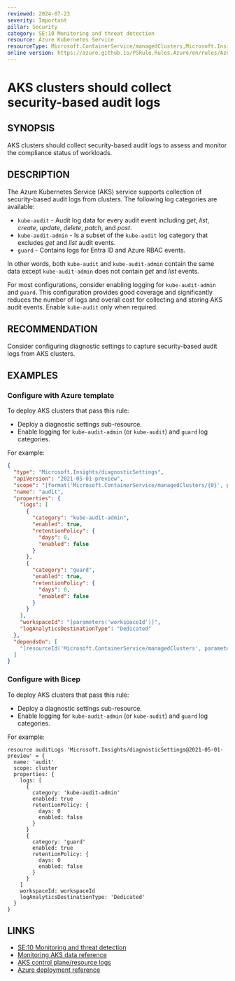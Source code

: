 ```yaml
---
reviewed: 2024-07-23
severity: Important
pillar: Security
category: SE:10 Monitoring and threat detection
resource: Azure Kubernetes Service
resourceType: Microsoft.ContainerService/managedClusters,Microsoft.Insights/diagnosticSettings
online version: https://azure.github.io/PSRule.Rules.Azure/en/rules/Azure.AKS.AuditLogs/
---
```


# AKS clusters should collect security-based audit logs

## SYNOPSIS

AKS clusters should collect security-based audit logs to assess and monitor the compliance status of workloads.

## DESCRIPTION

The Azure Kubernetes Service (AKS) service supports collection of security-based audit logs from clusters.
The following log categories are available:

- `kube-audit` - Audit log data for every audit event including _get_, _list_, _create_, _update_, _delete_, _patch_, and _post_.
- `kube-audit-admin` - Is a subset of the `kube-audit` log category that excludes _get_ and _list_ audit events.
- `guard` - Contains logs for Entra ID and Azure RBAC events.

In other words, both `kube-audit` and `kube-audit-admin` contain the same data except `kube-audit-admin` does not contain _get_ and _list_ events.

For most configurations, consider enabling logging for `kube-audit-admin` and `guard`.
This configuration provides good coverage and significantly reduces the number of logs and overall cost for collecting and storing AKS audit events.
Enable `kube-audit` only when required.

## RECOMMENDATION

Consider configuring diagnostic settings to capture security-based audit logs from AKS clusters.

## EXAMPLES

### Configure with Azure template

To deploy AKS clusters that pass this rule:

- Deploy a diagnostic settings sub-resource.
- Enable logging for `kube-audit-admin` (or `kube-audit`) and `guard` log categories.

For example:

```json
{
  "type": "Microsoft.Insights/diagnosticSettings",
  "apiVersion": "2021-05-01-preview",
  "scope": "[format('Microsoft.ContainerService/managedClusters/{0}', parameters('name'))]",
  "name": "audit",
  "properties": {
    "logs": [
      {
        "category": "kube-audit-admin",
        "enabled": true,
        "retentionPolicy": {
          "days": 0,
          "enabled": false
        }
      },
      {
        "category": "guard",
        "enabled": true,
        "retentionPolicy": {
          "days": 0,
          "enabled": false
        }
      }
    ],
    "workspaceId": "[parameters('workspaceId')]",
    "logAnalyticsDestinationType": "Dedicated"
  },
  "dependsOn": [
    "[resourceId('Microsoft.ContainerService/managedClusters', parameters('name'))]"
  ]
}
```

### Configure with Bicep

To deploy AKS clusters that pass this rule:

- Deploy a diagnostic settings sub-resource.
- Enable logging for `kube-audit-admin` (or `kube-audit`) and `guard` log categories.

For example:

```bicep
resource auditLogs 'Microsoft.Insights/diagnosticSettings@2021-05-01-preview' = {
  name: 'audit'
  scope: cluster
  properties: {
    logs: [
      {
        category: 'kube-audit-admin'
        enabled: true
        retentionPolicy: {
          days: 0
          enabled: false
        }
      }
      {
        category: 'guard'
        enabled: true
        retentionPolicy: {
          days: 0
          enabled: false
        }
      }
    ]
    workspaceId: workspaceId
    logAnalyticsDestinationType: 'Dedicated'
  }
}
```

<!-- external:avm avm/res/container-service/managed-cluster diagnosticSettings -->

## LINKS

- [SE:10 Monitoring and threat detection](https://learn.microsoft.com/azure/well-architected/security/monitor-threats)
- [Monitoring AKS data reference](https://learn.microsoft.com/azure/aks/monitor-aks-reference)
- [AKS control plane/resource logs](https://learn.microsoft.com/azure/aks/monitor-aks#aks-control-planeresource-logs)
- [Azure deployment reference](https://learn.microsoft.com/azure/templates/microsoft.insights/diagnosticsettings)
